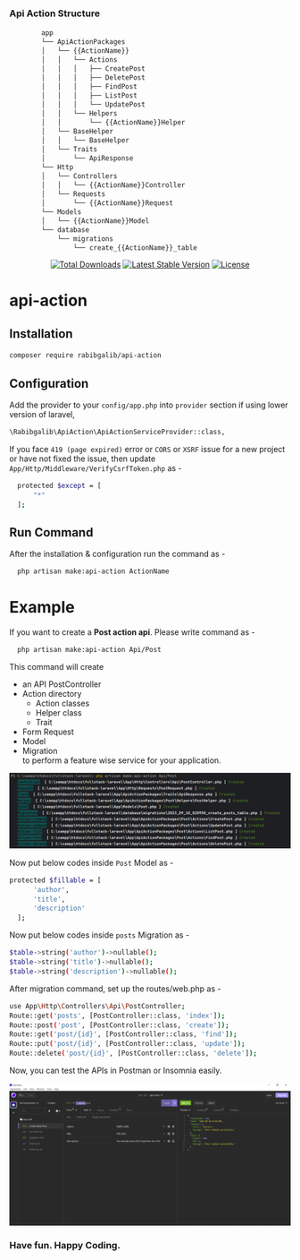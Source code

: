 ### Api Action Structure
            
            app
            └── ApiActionPackages
            │   └── {{ActionName}}   
            │   │   └── Actions
            │   │   │   ├── CreatePost
            │   │   │   ├── DeletePost
            │   │   │   ├── FindPost
            │   │   │   ├── ListPost
            │   │   │   └── UpdatePost
            │   │   └── Helpers
            │   │       └── {{ActionName}}Helper
            │   └── BaseHelper
            │   │   └── BaseHelper
            │   └── Traits
            │       └── ApiResponse
            └── Http
            │   └── Controllers
            │   │   └── {{ActionName}}Controller
            │   └── Requests
            │       └── {{ActionName}}Request
            └── Models
            │   └── {{ActionName}}Model
            └── database
                └── migrations
                    └── create_{{ActionName}}_table
                 
          
<p align="center">
<a href="https://packagist.org/packages/rabibgalib/api-action"><img src="https://img.shields.io/packagist/dt/rabibgalib/api-action" alt="Total Downloads"></a>
<a href="https://packagist.org/packages/rabibgalib/api-action"><img src="https://img.shields.io/packagist/v/rabibgalib/api-action" alt="Latest Stable Version"></a>
<a href="https://packagist.org/packages/rabibgalib/api-action"><img src="https://img.shields.io/packagist/l/rabibgalib/api-action" alt="License"></a>
</p>

# api-action

## Installation
  ```sh
  composer require rabibgalib/api-action
  ```

## Configuration
Add the provider to your `config/app.php` into `provider` section if using lower version of laravel,

  ```sh
  \Rabibgalib\ApiAction\ApiActionServiceProvider::class,
  ```
If you face `419 (page expired)` error or `CORS` or `XSRF` issue for a new project or have not fixed the issue,
then update `App/Http/Middleware/VerifyCsrfToken.php` as -
  ```sh
    protected $except = [
        "*"
    ];
  ```

## Run Command

After the installation & configuration run the command as -
  ```sh
    php artisan make:api-action ActionName
  ```

# Example 
If you want to create a **Post action api**. Please write command as -

  ```sh
    php artisan make:api-action Api/Post
  ```
This command will create 
- an API PostController 
- Action directory  
  - Action classes
  - Helper class  
  - Trait 
- Form Request
- Model  
- Migration <br>
to perform a feature wise service for your application.

![api-action-post.PNG](https://raw.githubusercontent.com/RabibHossain/images/main/api-action-post.PNG?token=GHSAT0AAAAAACC6LYYKRCSLCTZ5FAMW6J2WZH56IUA)

Now put below codes inside `Post` Model as -
  ```sh
  protected $fillable = [
        'author',
        'title',
        'description'
    ];
   ```

Now put below codes inside `posts` Migration as -
  ```sh
  $table->string('author')->nullable();
  $table->string('title')->nullable();
  $table->string('description')->nullable();
   ```
After migration command, set up the routes/web.php as -
  ```sh
use App\Http\Controllers\Api\PostController;
Route::get('posts', [PostController::class, 'index']);
Route::post('post', [PostController::class, 'create']);
Route::get('post/{id}', [PostController::class, 'find']);
Route::put('post/{id}', [PostController::class, 'update']);
Route::delete('post/{id}', [PostController::class, 'delete']);
   ```
Now, you can test the APIs in Postman or Insomnia easily.

![post-api-action.gif](https://raw.githubusercontent.com/RabibHossain/images/main/post-api-action.gif?token=GHSAT0AAAAAACC6LYYLGBMI72SUADS3R2DMZH552MQ)

### Have fun. Happy Coding.
